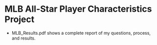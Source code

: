 # MLB All-Star Player Characteristics Project
* MLB_Results.pdf shows a complete report of my questions, process, and results.



